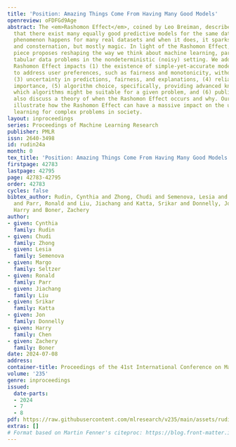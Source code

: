 ```yaml
---
title: 'Position: Amazing Things Come From Having Many Good Models'
openreview: oFDFGd9Age
abstract: The <em>Rashomon Effect</em>, coined by Leo Breiman, describes the phenomenon
  that there exist many equally good predictive models for the same dataset. This
  phenomenon happens for many real datasets and when it does, it sparks both magic
  and consternation, but mostly magic. In light of the Rashomon Effect, this perspective
  piece proposes reshaping the way we think about machine learning, particularly for
  tabular data problems in the nondeterministic (noisy) setting. We address how the
  Rashomon Effect impacts (1) the existence of simple-yet-accurate models, (2) flexibility
  to address user preferences, such as fairness and monotonicity, without losing performance,
  (3) uncertainty in predictions, fairness, and explanations, (4) reliable variable
  importance, (5) algorithm choice, specifically, providing advanced knowledge of
  which algorithms might be suitable for a given problem, and (6) public policy. We
  also discuss a theory of when the Rashomon Effect occurs and why. Our goal is to
  illustrate how the Rashomon Effect can have a massive impact on the use of machine
  learning for complex problems in society.
layout: inproceedings
series: Proceedings of Machine Learning Research
publisher: PMLR
issn: 2640-3498
id: rudin24a
month: 0
tex_title: 'Position: Amazing Things Come From Having Many Good Models'
firstpage: 42783
lastpage: 42795
page: 42783-42795
order: 42783
cycles: false
bibtex_author: Rudin, Cynthia and Zhong, Chudi and Semenova, Lesia and Seltzer, Margo
  and Parr, Ronald and Liu, Jiachang and Katta, Srikar and Donnelly, Jon and Chen,
  Harry and Boner, Zachery
author:
- given: Cynthia
  family: Rudin
- given: Chudi
  family: Zhong
- given: Lesia
  family: Semenova
- given: Margo
  family: Seltzer
- given: Ronald
  family: Parr
- given: Jiachang
  family: Liu
- given: Srikar
  family: Katta
- given: Jon
  family: Donnelly
- given: Harry
  family: Chen
- given: Zachery
  family: Boner
date: 2024-07-08
address:
container-title: Proceedings of the 41st International Conference on Machine Learning
volume: '235'
genre: inproceedings
issued:
  date-parts:
  - 2024
  - 7
  - 8
pdf: https://raw.githubusercontent.com/mlresearch/v235/main/assets/rudin24a/rudin24a.pdf
extras: []
# Format based on Martin Fenner's citeproc: https://blog.front-matter.io/posts/citeproc-yaml-for-bibliographies/
---
```

